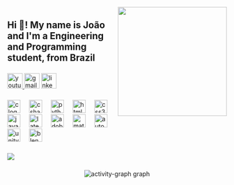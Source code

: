 <br clear="both">

<img align="right" height="250" src="https://media2.giphy.com/media/v1.Y2lkPTc5MGI3NjExNjVqOWRyaXd3NXJrZ204dDF1MG80ZHNhd3NlNjJoZ214b2xhOGt2ZyZlcD12MV9pbnRlcm5hbF9naWZfYnlfaWQmY3Q9Zw/4ilFRqgbzbx4c/giphy.gif"  />

###

<h2 align="left">Hi 👋! My name is João and I'm a Engineering and Programming student, from Brazil</h2>

###

<div align="left">
  <a href="https://www.youtube.com/channel/UC3b-XsIMFAcDTk1W71zq7rg" target="_blank">
    <img src="https://img.shields.io/static/v1?message=Youtube&logo=youtube&label=&color=FF0000&logoColor=white&labelColor=&style=for-the-badge" height="35" alt="youtube logo"  />
  </a>
  <img src="https://img.shields.io/static/v1?message=kaidogamedev@gmail.com&logo=gmail&label=&color=D14836&logoColor=D14836&labelColor=fff&style=for-the-badge" height="35" alt="gmail logo"  />
  <a href="https://www.linkedin.com/in/jo%C3%A3o-ricardo-almeida-11150517a/" target="_blank">
    <img src="https://img.shields.io/static/v1?message=LinkedIn&logo=linkedin&label=&color=0077B5&logoColor=white&labelColor=&style=for-the-badge" height="35" alt="linkedin logo"  />
  </a>
</div>

###

<div align="left">
  <img src="https://cdn.jsdelivr.net/gh/devicons/devicon/icons/c/c-original.svg" height="30" alt="c logo"  />
  <img width="12" />
  <img src="https://cdn.jsdelivr.net/gh/devicons/devicon/icons/csharp/csharp-original.svg" height="30" alt="csharp logo"  />
  <img width="12" />
  <img src="https://cdn.jsdelivr.net/gh/devicons/devicon/icons/python/python-original.svg" height="30" alt="python logo"  />
  <img width="12" />
  <img src="https://cdn.jsdelivr.net/gh/devicons/devicon/icons/html5/html5-original.svg" height="30" alt="html5 logo"  />
  <img width="12" />
  <img src="https://cdn.jsdelivr.net/gh/devicons/devicon/icons/css3/css3-original.svg" height="30" alt="css3 logo"  />
  <img width="12" />
  <img src="https://cdn.jsdelivr.net/gh/devicons/devicon/icons/javascript/javascript-original.svg" height="30" alt="javascript logo"  />
  <img width="12" />
  <img src="https://cdn.simpleicons.org/latex/008080" height="30" alt="latex logo"  />
  <img width="12" />
  <img src="https://skillicons.dev/icons?i=ps" height="30" alt="adobephotoshop logo"  />
  <img width="12" />
  <img src="https://cdn.jsdelivr.net/gh/devicons/devicon/icons/matlab/matlab-original.svg" height="30" alt="matlab logo"  />
  <img width="12" />
  <img src="https://skillicons.dev/icons?i=autocad" height="30" alt="autocad logo"  />
  <img width="12" />
  <img src="https://skillicons.dev/icons?i=unity" height="30" alt="unity logo"  />
  <img width="12" />
  <img src="https://cdn.jsdelivr.net/gh/devicons/devicon/icons/blender/blender-original.svg" height="30" alt="blender logo"  />
</div>

###

<div align="left">
  <img src="https://visitor-badge.laobi.icu/badge?page_id=KaidoGameDev.KaidoGameDev&left_color=darkslategrey&right_color=crimson&left_text=Visiting%20Souls"  />
</div>

###

<div align="center">
  <img src="https://github-readme-activity-graph.vercel.app/graph?username=KaidoGameDev&theme=redical&area=true&radius=16&hide_border=false&hide_title=false" height="" alt="activity-graph graph"  />
</div>

###

